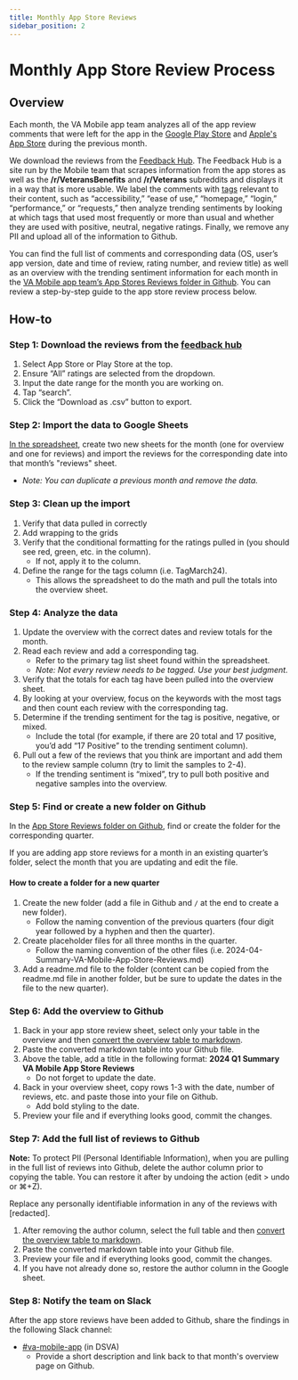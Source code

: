 ```yaml
---
title: Monthly App Store Reviews
sidebar_position: 2
---
```


# Monthly App Store Review Process

## Overview
Each month, the VA Mobile app team analyzes all of the app review comments that were left for the app in the [Google Play Store](https://play.google.com/store/apps/details?id=gov.va.mobileapp&hl=en_US) and [Apple's App Store](https://apps.apple.com/us/app/va-health-and-benefits/id1559609596) during the previous month.

We download the reviews from the [Feedback Hub](https://feedback-hub-e659c24714b9.herokuapp.com/app_store/sentiment). The Feedback Hub is a site run by the Mobile team that scrapes information from the app stores as well as the **/r/VeteransBenefits** and **/r/Veterans** subreddits and displays it in a way that is more usable. We label the comments with [tags](https://github.com/department-of-veterans-affairs/va.gov-team/blob/master/products/va-mobile-app/reporting/App-Stores-Reviews/Tag%20Definitions) relevant to their content, such as “accessibility,” “ease of use,” “homepage,” “login,” “performance,” or “requests,” then analyze trending sentiments by looking at which tags that used most frequently or more than usual and whether they are used with positive, neutral, negative ratings. Finally, we remove any PII and upload all of the information to Github.

You can find the full list of comments and corresponding data (OS, user’s app version, date and time of review, rating number, and review title) as well as an overview with the trending sentiment information for each month in the [VA Mobile app team’s App Stores Reviews folder in Github](https://github.com/department-of-veterans-affairs/va.gov-team/tree/master/products/va-mobile-app/reporting/App-Stores-Reviews).
You can review a step-by-step guide to the app store review process below. 


## How-to
### Step 1: Download the reviews from the [feedback hub](https://feedback-hub-e659c24714b9.herokuapp.com/)

1. Select App Store or Play Store at the top.
2. Ensure “All” ratings are selected from the dropdown.
3. Input the date range for the month you are working on.
4. Tap “search”.
5. Click the “Download as .csv” button to export.

### Step 2: Import the data to Google Sheets 
[In the spreadsheet](https://docs.google.com/spreadsheets/d/1Lj65hvWUkdTpmpvsObOOD2hjG8CHAiQ7z0mCeowabh0/edit?usp=sharing), create two new sheets for the month (one for overview and one for reviews) and import the reviews for the corresponding date into that month’s "reviews" sheet.
- _Note: You can duplicate a previous month and remove the data._

### Step 3: Clean up the import

1. Verify that data pulled in correctly
2. Add wrapping to the grids
3. Verify that the conditional formatting for the ratings pulled in (you should see red, green, etc. in the column).
    - If not, apply it to the column.
4. Define the range for the tags column (i.e. TagMarch24). 
    - This allows the spreadsheet to do the math and pull the totals into the overview sheet.

### Step 4: Analyze the data

1. Update the overview with the correct dates and review totals for the month.
2. Read each review and add a corresponding tag.
    - Refer to the primary tag list sheet found within the spreadsheet.
    - _Note: Not every review needs to be tagged. Use your best judgment._
3. Verify that the totals for each tag have been pulled into the overview sheet.
4. By looking at your overview, focus on the keywords with the most tags and then count each review with the corresponding tag.
4. Determine if the trending sentiment for the tag is positive, negative, or mixed. 
    - Include the total (for example, if there are 20 total and 17 positive, you’d add “17 Positive” to the trending sentiment column).
5. Pull out a few of the reviews that you think are important and add them to the review sample column (try to limit the samples to 2-4).
    - If the trending sentiment is “mixed”, try to pull both positive and negative samples into the overview.

### Step 5: Find or create a new folder on Github
In the [App Store Reviews folder on Github](https://github.com/department-of-veterans-affairs/va.gov-team/tree/master/products/va-mobile-app/reporting/App-Stores-Reviews), find or create the folder for the corresponding quarter.

If you are adding app store reviews for a month in an existing quarter’s folder, select the month that you are updating and edit the file.

#### How to create a folder for a new quarter

1. Create the new folder (add a file in Github and `/` at the end to create a new folder).
    - Follow the naming convention of the previous quarters (four digit year followed by a hyphen and then the quarter).
2. Create placeholder files for all three months in the quarter. 
    - Follow the naming convention of the other files (i.e. 2024-04-Summary-VA-Mobile-App-Store-Reviews.md)
3. Add a readme.md file to the folder (content can be copied from the readme.md file in another folder, but be sure to update the dates in the file to the new quarter).
        
### Step 6: Add the overview to Github

1. Back in your app store review sheet, select only your table in the overview and then [convert the overview table to markdown](https://tabletomarkdown.com/convert-spreadsheet-to-markdown/).
2. Paste the converted markdown table into your Github file.
3. Above the table, add a title in the following format: **2024 Q1 Summary VA Mobile App Store Reviews**
    - Do not forget to update the date.
4. Back in your overview sheet, copy rows 1-3 with the date, number of reviews, etc. and paste those into your file on Github. 
    - Add bold styling to the date.
5. Preview your file and if everything looks good, commit the changes.

### Step 7: Add the full list of reviews to Github
__Note:__ To protect PII (Personal Identifiable Information), when you are pulling in the full list of reviews into Github, delete the author column prior to copying the table. You can restore it after by undoing the action (edit > undo or ⌘+Z).

Replace any personally identifiable information in any of the reviews with [redacted].

1. After removing the author column, select the full table and then [convert the overview table to markdown](https://tabletomarkdown.com/convert-spreadsheet-to-markdown/).
2. Paste the converted markdown table into your Github file.
3. Preview your file and if everything looks good, commit the changes.
4. If you have not already done so, restore the author column in the Google sheet.

### Step 8: Notify the team on Slack
After the app store reviews have been added to Github, share the findings in the following Slack channel:
- [#va-mobile-app](https://dsva.slack.com/archives/C018V2JCWRJ) (in DSVA)
    - Provide a short description and link back to that month's overview page on Github.